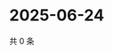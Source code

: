 # 2025-06-24

共 0 条

<!-- BEGIN ZHIHUVIDEO -->
<!-- 最后更新时间 Tue Jun 24 2025 00:14:45 GMT+0800 (China Standard Time) -->

<!-- END ZHIHUVIDEO -->
